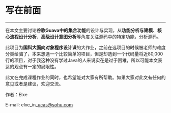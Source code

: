 # 写在前面
---

在本文主要讨论**谷歌Guava中的集合功能**的设计与实现，从**功能分析与建模**、**核心流程设计分析**、**高级设计意图分析**等角度关注源码中的特定功能，分析源码。

此项目为**国科大面向对象程序设计课**的大作业，之前在选项目的时候被老师的难度分类给骗了，本来想选一个比较简单的项目，但是却选到一个代码量将近80,000行的项目，对于我这种没有学过Java的人来说实在是过于困难，所以可能本文表达的观点有一定的局限性。

此文在完成课程作业的同时，也希望能对大家有所帮助。如果大家对此文有任何的意见或者是建议，欢迎交流。

作者：Elxe

E-mail: elxe\_in\_ucas@sohu.com

